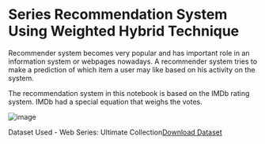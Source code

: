 # Series Recommendation System Using Weighted Hybrid Technique

Recommender system becomes very popular and has important role in an information system or webpages nowadays. A recommender system tries to make a prediction of which item a user may like based on his activity on the system.

The recommendation system in this notebook is based on the IMDb rating system. IMDb had a special equation that weighs the votes.

![image](https://user-images.githubusercontent.com/36665975/70388481-6072fb80-19d8-11ea-9162-9fbbabd700ab.png)

Dataset Used - Web Series: Ultimate Collection[Download Dataset](https://www.kaggle.com/amritvirsinghx/web-series-ultimate-edition/download)

